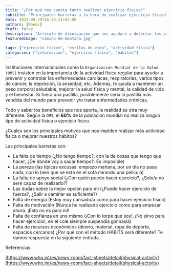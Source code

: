 ```yaml
---
title: "¿Por qué nos cuesta tanto realizar ejercicio físico?"
subtitle: "Principales barreras a la hora de realizar ejercicio físico"
date: 2022-09-29T16:28:21+02:00
authors: [Noemi]
draft: false
description: "Artículo de divulgación que nos ayudará a detectar las principales barreras por las cuales no se realiza ejercicio físico"
featuredImage: "camino-de-montana.jpg"

tags: ["ejercicio físico", "estilos de vida", "actividad física"]
categories: ["información", "ejercicio físico", "hábitos"]
---
```


Instituciones Internacionales como la `Organización Mundial de la Salud (OMS)` insisten en la importancia de la actividad física regular para ayudar a prevenir y controlar las enfermedades cardíacas, respiratorias, varios tipos de cáncer, la depresión, la ansiedad, etc. Además, te ayuda a mantener un peso corporal saludable, mejorar la salud física y mental, la calidad de vida y el bienestar. Si fuera una pastilla, posiblemente sería la pastilla más vendida del mundo para prevenir y/o tratar enfermedades crónicas.

Todo y saber los beneficios que nos aporta, la realidad es otra muy diferente. Según la `OMS`, el **60%** de la población mundial no realiza ningún tipo de actividad física o ejercicio físico.

¿Cuáles son los principales motivos que nos impiden realizar más actividad física o mejorar nuestros hábitos?

Las principales barreras son:
* La falta de tiempo (¿No tengo tiempo?, con la de cosas que tengo que hacer, ¿De dónde voy a sacar tiempo?. Es imposible)
* La pereza (las típicas excusas: empiezo mañana, por un día no pasa nada, con lo bien que se está en el sofá mirando una película)
* La falta de apoyo social (¿Con quién puedo hacer ejercicio?, ¿Solo/a no seré capaz de realizarlo?)
* Las dudas sobre la mejor opción para mí (¿Puedo hacer ejercicio de fuerza?, ¿Salir a caminar es suficiente?)
* Falta de energía (Estoy muy cansado/a como para hacer ejercicio físico) 
* Falta de motivación (Nunca he realizado ejercicio como para empezar ahora. ¡Esto no es para mí!
* Falta de confianza en uno mismo (¡Con lo torpe que soy!, ¡No sirvo para hacer ejercicio!, en el cole siempre suspendía gimnasia)
* Falta de recursos económicos (dinero, material, ropa de deporte, espacios cercanos)
¿Por qué con el método HABITS será diferente? Te damos respuesta en la siguiente entrada.

Referencias:

[https://www.who.int/es/news-room/fact-sheets/detail/physical-activity](https://www.who.int/es/news-room/fact-sheets/detail/physical-activity)



